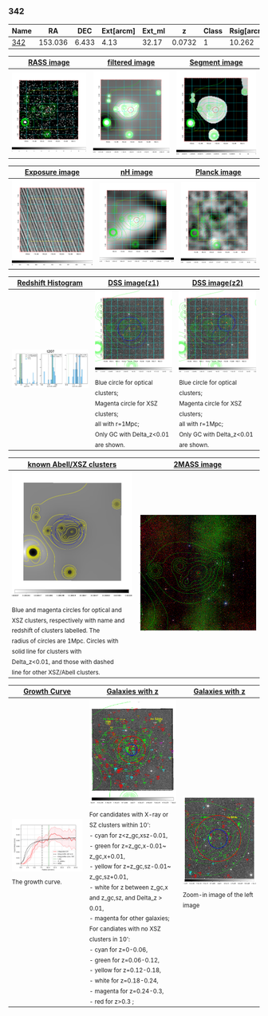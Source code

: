 <div STYLE="page-break-after: always;"></div>

### 342

|Name          |RA          |DEC      | Ext[arcm] | Ext_ml | z    | Class| Rsig[arcmin] | CRsig[c/s] | CR500[c/s] | R500[Mpc] |L500[erg/s]|F500[erg/s/cm^2]| M500[Msun]|Tx[keV]|beta|GC(XSZ,Delta_z<0.01)| GC(OPT,Delta_z<0.01)|GC|alias|
|--------------|------------|------------|---|---|-----------|--------|------|------|----|----|----|----|----|----|----|----|----|----|---|
|[342](script/342.md)     | 153.036       | 6.433       | 4.13    | 32.17   | 0.0732 | 1   | 10.262 |0.084 |0.081 |0.653 |1.928e+43 |1.472e-12 |8.489e+13 |1.979 |1.770 |-, |Wen, |-, |t207|

|[RASS image](../image/342/342_img.pdf)|[filtered image](../image/342/342_fil.pdf)|[Segment image](../image/342/342_seg.pdf)|
|-------------------|--------------------|-------------------|
| <img src="../image/342/342_img.png" width="300">  | <img src="../image/342/342_fil.png" width="300">   | <img src="../image/342/342_seg.png" width="300">  |

|[Exposure image](../image/342/342_mex.pdf)| [nH image](../image/342/342_nh.pdf)| [Planck image](../image/342/342_p.pdf)|
|-------------------|--------------------|-------------------|
|<img src="../image/342/342_mex.png" width="300">   | <img src="../image/342/342_nh.png" width="300">    | <img src="../image/342/342_p.png" width="300"> |

|[Redshift Histogram](../image/342/342_zg.pdf) | [DSS image(z1)](../image/342/342_dss_z1.pdf)      |  [DSS image(z2)](../image/342/342_dss_z2.pdf)    |
|-------------------|--------------------|-------------------|
|<img src="../image/342/342_zg.png" width="300"> |<img src="../image/342/342_dss_z1.png" width="300"> <sub><br>Blue circle for optical clusters; <br>Magenta circle for XSZ clusters; <br>all with r=1Mpc; <br>Only GC with Delta_z<0.01 are shown. </sub>| <img src="../image/342/342_dss_z2.png" width="300"><sub><br>Blue circle for optical clusters; <br>Magenta circle for XSZ clusters; <br>all with r=1Mpc; <br>Only GC with Delta_z<0.01 are shown. </sub> |

|[known Abell/XSZ clusters](../image/342/342_m.pdf) | [2MASS image](../image/342/342_2mass.pdf)      |
|-------------------|-------------------|
|<img src=../image/342/342_m.png width="300"> <sub><br>Blue and magenta circles for optical and <br>XSZ clusters, respectively with name and <br>redshift of clusters labelled. The <br>radius of circles are 1Mpc. Circles with <br>solid line for clusters with <br>Delta_z<0.01, and those with dashed <br>line for other XSZ/Abell clusters.        </sub>|<img src="../image/342/342_2mass.png" width="300">  |

|[Growth Curve](../image/342/342_gca_all.png) |[Galaxies with z](../image/342/342_opt_ned.pdf) |[Galaxies with z](../image/342/342_opt_ned_zoom.pdf) |
|-------------------|-------------------|-------------------|
| <img src="../image/342/342_gca_all.png" width="300"> <sub><br>The growth curve.</sub>| <img src=../image/342/342_opt_ned.png width="300"> <br><sub> For candidates with X-ray or SZ clusters within 10': <br> - cyan for z<z_gc,xsz-0.01, <br> - green for z=z_gc,x-0.01~ z_gc,x+0.01, <br> - yellow for z=z_gc,sz-0.01~ z_gc,sz+0.01, <br> - white for z between z_gc,x and z_gc,sz, and Delta_z > 0.01, <br> - magenta for other galaxies; <br>For candiates with no XSZ clusters in 10': <br> - cyan for z=0-0.06, <br> - green for z=0.06-0.12, <br> - yellow for z=0.12-0.18, <br> - white for z=0.18-0.24, <br> - magenta for z=0.24-0.3, <br> - red for z>0.3 ;  </sub>|<img src=../image/342/342_opt_ned_zoom.png width="300">  <br><sub> Zoom-in image of the left image</sub>|




